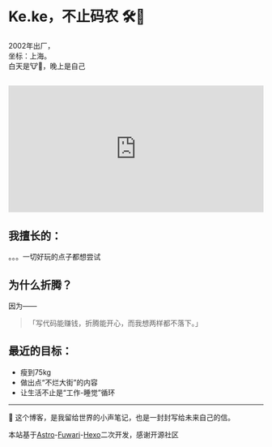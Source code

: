 # Ke.ke，不止码农 🛠️🎥
2002年出厂，  
坐标：上海。  
白天是🐮🐴，晚上是自己
##
<iframe src="https://kekesxk.online/html/djs/djs.html" width="100%" height="250px" style="border: none;"></iframe>

## 我擅长的：
。。。一切好玩的点子都想尝试

## 为什么折腾？
因为——  

> 「写代码能赚钱，折腾能开心，而我想两样都不落下。」
>

## 最近的目标：
+ 瘦到75kg
+ 做出点“不烂大街”的内容
+ 让生活不止是“工作-睡觉”循环

---

🌿 这个博客，是我留给世界的小声笔记，也是一封封写给未来自己的信。



本站基于[Astro](https://astro.build)-[Fuwari](https://github.com/saicaca/fuwari)-[Hexo](https://github.com/hexojs/hexo)二次开发，感谢开源社区